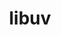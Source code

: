 ---
title: "libuv"
layout: cache
categories: [package, v0.22.5]
meta: {"compilers": ["gcc@=10.2.1", "gcc@=11.1.0", "gcc@=7.5.0"], "num_specs": 3, "num_specs_by_stack": {"data-vis-sdk": 1, "developer-tools": 1, "developer-tools-manylinux2014": 1, "root": 3}, "oss": ["centos7", "ubuntu18.04", "ubuntu20.04"], "platforms": ["linux"], "stacks": ["data-vis-sdk", "developer-tools", "developer-tools-manylinux2014", "root"], "targets": ["x86_64_v3"], "versions": ["1.46.0"]}
spec_details: [{"compiler": "gcc@=10.2.1", "hash": "l5p6w5tkejzghw4adzi75hokomji5knt", "os": "centos7", "platform": "linux", "size": "-", "stacks": ["developer-tools-manylinux2014", "root"], "tarball": "https://binaries.spack.io/v0.22.5/build_cache/linux-centos7-x86_64_v3/gcc-10.2.1/libuv-1.46.0/linux-centos7-x86_64_v3-gcc-10.2.1-libuv-1.46.0-l5p6w5tkejzghw4adzi75hokomji5knt.spack", "target": "x86_64_v3", "variants": ["build_system=autotools"], "versions": ["1.46.0"]}, {"compiler": "gcc@=11.1.0", "hash": "ol6v4ut74itimglhydsvnjmqram2capi", "os": "ubuntu20.04", "platform": "linux", "size": "-", "stacks": ["data-vis-sdk", "root"], "tarball": "https://binaries.spack.io/v0.22.5/build_cache/linux-ubuntu20.04-x86_64_v3/gcc-11.1.0/libuv-1.46.0/linux-ubuntu20.04-x86_64_v3-gcc-11.1.0-libuv-1.46.0-ol6v4ut74itimglhydsvnjmqram2capi.spack", "target": "x86_64_v3", "variants": ["build_system=autotools"], "versions": ["1.46.0"]}, {"compiler": "gcc@=7.5.0", "hash": "oqihh46xcvv72l4kfngag2lrrvvktrx7", "os": "ubuntu18.04", "platform": "linux", "size": "-", "stacks": ["developer-tools", "root"], "tarball": "https://binaries.spack.io/v0.22.5/build_cache/linux-ubuntu18.04-x86_64_v3/gcc-7.5.0/libuv-1.46.0/linux-ubuntu18.04-x86_64_v3-gcc-7.5.0-libuv-1.46.0-oqihh46xcvv72l4kfngag2lrrvvktrx7.spack", "target": "x86_64_v3", "variants": ["build_system=autotools"], "versions": ["1.46.0"]}]
---
